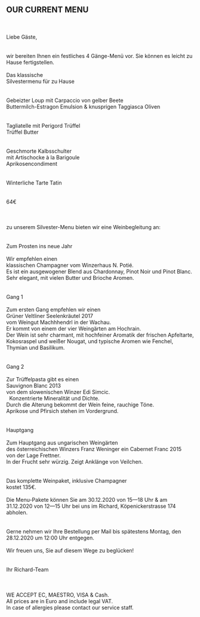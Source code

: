 ## OUR CURRENT MENU
<br>
<br>
Liebe Gäste,<br>
<br>
<br>
wir bereiten Ihnen ein festliches 4 Gänge-Menü vor.
Sie können es leicht zu Hause fertigstellen. 
<br>
<br>
Das klassische<br>
Silvestermenu für zu Hause<br>
<br>
<br>
Gebeizter Loup mit Carpaccio von gelber Beete<br>
Buttermilch-Estragon Emulsion & knusprigen Taggiasca Oliven<br>
<br>
<br>
Tagliatelle mit Perigord Trüffel<br>
Trüffel Butter <br>
<br>
<br>
Geschmorte Kalbsschulter<br>
mit Artischocke à la Barigoule<br>
Aprikosencondiment<br>
<br>
<br>
Winterliche Tarte Tatin<br>
<br>
<br>
64€ <br>
<br>
<br>
 <br>
 zu unserem Silvester-Menu bieten wir eine Weinbegleitung an:<br>
<br>
<br>
Zum Prosten ins neue Jahr<br>
<br>
Wir empfehlen einen<br>
klassischen Champagner vom Winzerhaus N. Potié.<br>
Es ist ein ausgewogener Blend aus Chardonnay, Pinot Noir und Pinot Blanc.<br>
Sehr elegant, mit vielen Butter und Brioche Aromen.<br>
<br>
<br>
Gang 1<br>
<br>
Zum ersten Gang empfehlen wir einen<br>
Grüner Veltliner Seelenkräutel 2017<br>
vom Weingut Machhhendrl in der Wachau.<br>
Er kommt von einem der vier Weingärten am Hochrain. <br>
Der Wein ist sehr charmant, mit hochfeiner Aromatik der frischen Apfeltarte, Kokosraspel und weißer Nougat, und typische Aromen wie Fenchel, Thymian und Basilikum. <br>
<br>
<br>
Gang 2<br>
<br>
Zur Trüffelpasta gibt es einen<br>
Sauvignon Blanc 2013<br>
von dem slowenischen Winzer Edi Simcic.<br> 
Konzentrierte Mineralität und Dichte.<br>
Durch die Alterung bekommt der Wein feine, rauchige Töne.<br>
Aprikose und Pfirsich stehen im Vordergrund. <br>
<br>
<br>
Hauptgang<br>
<br>
Zum Hauptgang aus ungarischen Weingärten<br>
des österreichischen Winzers Franz Weninger ein Cabernet Franc 2015<br>
von der Lage Frettner.  <br>
In der Frucht sehr würzig. Zeigt Anklänge von Veilchen. <br>
<br>
<br>
Das komplette Weinpaket, inklusive Champagner<br>
kostet 135€.<br>

 <br>
 Die Menu-Pakete können Sie am 30.12.2020 von 15—18 Uhr & am 31.12.2020 von 12—15 Uhr bei uns im Richard, Köpenickerstrasse 174 abholen. <br>
 <br>
  <br>
Gerne nehmen wir  Ihre Bestellung per Mail bis spätestens Montag, den 28.12.2020 um 12:00 Uhr entgegen.
 <br>
  <br>
Wir freuen uns,  Sie auf diesem Wege zu beglücken! <br>
 <br>
  <br>
Ihr Richard-Team


<br>
<br>
<br>
<br/>
WE ACCEPT EC, MAESTRO, VISA & Cash.<br/>
All prices are in Euro and include legal VAT.<br/>
In case of allergies please contact our service staff.<br/>
